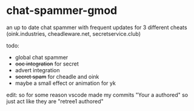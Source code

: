 # chat-spammer-gmod
an up to date chat spammer with frequent updates for 3 different cheats (oink.industries, cheadleware.net, secretservice.club)

todo:
- global chat spammer
- ~~ooc integration~~ for secret
- advert integration
- ~~secret spam~~ for cheadle and oink
- maybe a small effect or animation for yk

edit: so for some reason vscode made my commits "Your a authored" so just act like they are "retree1 authored"